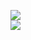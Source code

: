 [![](https://img.shields.io/badge/Made%20With-Github%20Spray-lightgrey.svg?style=for-the-badge&logo=github)](https://github.com/Annihil/github-spray#6120)  
[![](https://i.imgur.com/2DrTn0Z.gif)](https://github.com/Annihil/github-spray)